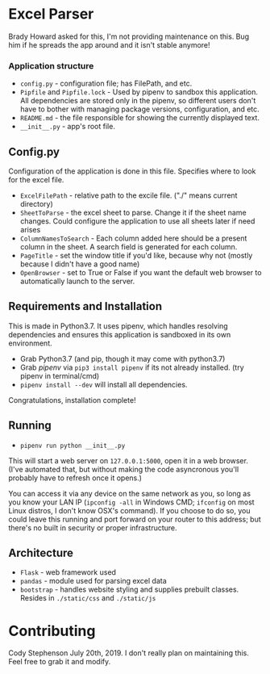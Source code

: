 # Excel Parser

Brady Howard asked for this, I'm not providing maintenance on this. Bug him if he spreads the app around and it isn't stable anymore!

### Application structure

* `config.py` - configuration file; has FilePath, and etc.
* `Pipfile` and `Pipfile.lock` - Used by pipenv to sandbox this application. All dependencies are stored only in the pipenv, so different users don't have to bother with managing package versions, configuration, and etc.
* `README.md` - the file responsible for showing the currently displayed text.
* `__init__.py` - app's root file.

## Config.py

Configuration of the application is done in this file. Specifies where to look for the excel file.

* `ExcelFilePath` - relative path to the excile file. ("./" means current directory)
* `SheetToParse` - the excel sheet to parse. Change it if the sheet name changes. Could configure the application to use all sheets later if need arises
* `ColumnNamesToSearch` - Each column added here should be a present column in the sheet. A search field is generated for each column.
* `PageTitle` - set the window title if  you'd like, because why not (mostly because I didn't have a good name)
* `OpenBrowser` - set to True or False if you want the default web browser to automatically launch to the server.

## Requirements and Installation

This is made in Python3.7. It uses pipenv, which handles resolving dependencies and ensures this application is sandboxed in its own environment.

* Grab Python3.7 (and pip, though it may come with python3.7)
* Grab *pipenv* via `pip3 install pipenv` if its not already installed. (try pipenv in terminal/cmd)
* `pipenv install --dev` will install all dependencies.

Congratulations, installation complete!
## Running

* `pipenv run python __init__.py`

This will start a web server on `127.0.0.1:5000`, open it in a web browser. (I've automated that, but without making the code asyncronous you'll probably have to refresh once it opens.)

You can access it via any device on the same network as you, so long as you know your LAN IP (`ipconfig -all` in Windows CMD; `ifconfig` on most Linux distros, I don't know OSX's command). If you choose to do so, you could leave this running and port forward on your router to this address; but there's no built in security or proper infrastructure.

## Architecture

* `Flask` - web framework used
* `pandas` - module used for parsing excel data
* `bootstrap` - handles website styling and supplies prebuilt classes. Resides in `./static/css` and `./static/js`

# Contributing

Cody Stephenson July 20th, 2019. I don't really plan on maintaining this. Feel free to grab it and modify.